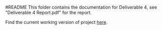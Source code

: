 #README
This folder contains the documentation for Deliverable 4, see "Deliverable 4 Report.pdf" for the report. 

Find the current working version of project [here](https://github.com/CSCC01-Fall2015/team15-course-project/tree/master/ZotPie%20UI/ZotPieApp/ZotPieApp).